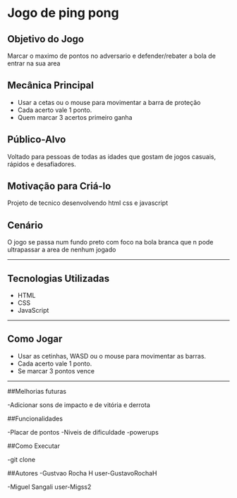#  Jogo de ping pong

##  Objetivo do Jogo
Marcar o maximo de pontos no adversario e defender/rebater a bola de entrar na sua area

##  Mecânica Principal
- Usar a cetas ou o mouse para movimentar a barra de proteção
- Cada acerto vale 1 ponto.
- Quem marcar 3 acertos primeiro ganha

##  Público-Alvo
Voltado para pessoas de todas as idades que gostam de jogos casuais, rápidos e desafiadores.

##  Motivação para Criá-lo
Projeto de tecnico desenvolvendo html css e javascript

##  Cenário
O jogo se passa num fundo preto com foco na bola branca que n pode ultrapassar a area de nenhum jogado

---

##  Tecnologias Utilizadas
- HTML
- CSS
- JavaScript

---

##  Como Jogar
- Usar as cetinhas, WASD ou o mouse para movimentar as barras.
- Cada acerto vale 1 ponto.
- Se marcar 3 pontos vence

---

##Melhorias futuras

-Adicionar sons de impacto e de vitória e derrota

##Funcionalidades

-Placar de pontos
-Niveis de dificuldade
-powerups

##Como Executar

-git clone <link>

##Autores
-Gustvao Rocha H
user-GustavoRochaH

-Miguel Sangali
user-Migss2



